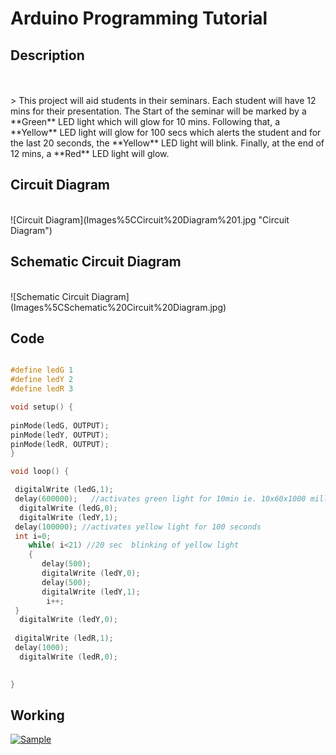  # Arduino Programming Tutorial

## Description
<br>
<br>
> This project will aid students in their seminars. Each student will have 12 mins for their presentation. The Start of the seminar will be marked by a **Green**<!-- class = "animated infinite bounce" style = "color: green;" --> LED light which will glow for 10 mins. Following that, a **Yellow**<!-- class = "animated infinite bounce" style = "color: yellow;" --> LED light will glow for 100 secs which alerts the student and for the last 20 seconds, the **Yellow**<!-- class = "animated infinite bounce" style = "color: yellow;" --> LED light will blink. Finally, at the end of 12 mins, a  **Red**<!-- class = "animated infinite bounce" style = "color: red;" --> LED light will glow.


## Circuit Diagram
<br>
![Circuit Diagram](Images%5CCircuit%20Diagram%201.jpg "Circuit Diagram")


## Schematic Circuit Diagram
<br>
![Schematic Circuit Diagram](Images%5CSchematic%20Circuit%20Diagram.jpg)

## Code


```C++

#define ledG 1
#define ledY 2
#define ledR 3

void setup() {
  
pinMode(ledG, OUTPUT);
pinMode(ledY, OUTPUT);
pinMode(ledR, OUTPUT);
}

void loop() {

 digitalWrite (ledG,1);
 delay(600000);   //activates green light for 10min ie. 10x60x1000 millisec
  digitalWrite (ledG,0); 
  digitalWrite (ledY,1);
 delay(100000); //activates yellow light for 100 seconds 
 int i=0;
    while( i<21) //20 sec  blinking of yellow light
    {  
       delay(500); 
       digitalWrite (ledY,0);
       delay(500);
       digitalWrite (ledY,1);
        i++;
 }
  digitalWrite (ledY,0);
  
 digitalWrite (ledR,1);
 delay(1000);
  digitalWrite (ledR,0);
 

}

```


## Working

[![Sample](Images%5CPreview.jpg "Sample")](https://drive.google.com/file/d/1LYy5S1VNz3TDUTJ7OvT6Ml81gBZ1a26j/view?usp=drivesdk)